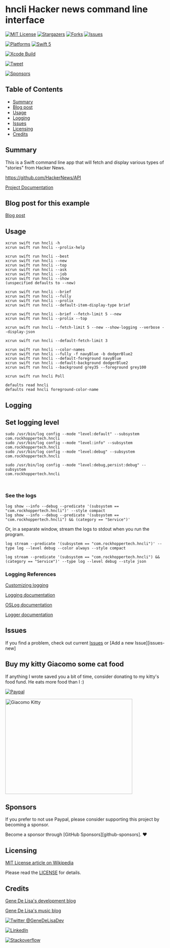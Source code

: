 # hncli Hacker news command line interface

<!-- PROJECT SHIELDS -->
<!--
*** Reference links are enclosed in brackets [ ] instead of parentheses ( ).
*** See the bottom of this document for the declaration of the reference variables
*** https://www.markdownguide.org/basic-syntax/#reference-style-links
[![Contributors][contributors-shield]][contributors-url]
[![Build Status][build-status-shield]][build-status-url]
-->

[![MIT License][license-shield]][license-url]
[![Stargazers][stars-shield]][stars-url]
[![Forks][forks-shield]][forks-url]
[![Issues][issues-shield]][issues-url]

[![Platforms][platforms-macos-shield]][platforms-macos-url]
[![Swift 5][swift5-shield]][swift5-url]

[![Xcode Build][xcodebuild-shield]][xcodebuild-url]

[![Tweet][tweet-shield]][tweet-url]

[![Sponsors][sponsors-shield]][sponsors-url]


## Table of Contents
  * [Summary](#summary)
  * [Blog post](#blog-post-for-this-example)
  * [Usage](#usage)
  * [Logging](#logging)
  * [Issues](#issues)
  * [Licensing](#licensing)
  * [Credits](#credits)


## Summary

This is a Swift command line app that will fetch and display various types of "stories" from Hacker News.

https://github.com/HackerNews/API

[Project Documentation][github-pages]


## Blog post for this example

[Blog post][blog-post-url]


## Usage

```shell
xcrun swift run hncli -h
xcrun swift run hncli --prolix-help
        
xcrun swift run hncli --best
xcrun swift run hncli --new
xcrun swift run hncli --top
xcrun swift run hncli --ask
xcrun swift run hncli --job
xcrun swift run hncli --show
(unspecified defaults to --new)
        
xcrun swift run hncli --brief
xcrun swift run hncli --fully
xcrun swift run hncli --prolix
xcrun swift run hncli --default-item-display-type brief
        
xcrun swift run hncli --brief --fetch-limit 5 --new
xcrun swift run hncli --prolix --top
          
xcrun swift run hncli --fetch-limit 5 --new --show-logging --verbose --display-json
        
xcrun swift run hncli --default-fetch-limit 3

xcrun swift run hncli --color-names
xcrun swift run hncli --fully -f navyBlue -b dodgerBlue2
xcrun swift run hncli --default-foreground navyBlue
xcrun swift run hncli --default-background dodgerBlue2
xcrun swift run hncli --background grey35 --foreground grey100

xcrun swift run hncli Poll

defaults read hncli
defaults read hncli foreground-color-name

```


## Logging

## Set logging level

```
sudo /usr/bin/log config --mode "level:default" --subsystem
com.rockhoppertech.hncli
sudo /usr/bin/log config --mode "level:info" --subsystem
com.rockhoppertech.hncli
sudo /usr/bin/log config --mode "level:debug" --subsystem
com.rockhoppertech.hncli

sudo /usr/bin/log config --mode "level:debug,persist:debug" --subsystem
com.rockhoppertech.hncli



```

### See the logs

```
log show --info --debug --predicate '(subsystem == "com.rockhoppertech.hncli")' --style compact
log show --info --debug --predicate '(subsystem ==
"com.rockhoppertech.hncli") && (category == "Service")'
```

Or, in a separate window, stream the logs to stdout when you run the program.
```
log stream --predicate '(subsystem == "com.rockhoppertech.hncli")' --type log --level debug --color always --style compact

log stream --predicate '(subsystem == "com.rockhoppertech.hncli") && (category == "Service")' --type log --level debug --style json
```

### Logging References

[Customizing logging][logging-customizing]

[Logging documentation][logging-docs]

[OSLog documentation][oslog-docs]

[Logger documentation][logger-docs]


## Issues

If you find a problem, check out current [Issues][issues-url] or [Add a new Issue][issues-new]

## Buy my kitty Giacomo some cat food

If anything I wrote saved you a bit of time, consider donating to my kitty's food fund. He eats more food than I :)

[![Paypal][paypal-img]][paypal-url]

<img src="http://www.rockhoppertech.com/blog/wp-content/uploads/2016/07/momocoding-1024.png" alt="Giacomo Kitty" width="400" height="300">

## Sponsors

If you prefer to not use Paypal, please consider supporting this project by becoming a sponsor.

Become a sponsor through [GitHub Sponsors][github-sponsors]. :heart:


## Licensing

[MIT License article on Wikipedia][MIT-license-wiki-url]

Please read the [LICENSE](LICENSE) for details.

## Credits

[Gene De Lisa's development blog](http://rockhoppertech.com/blog/)

[Gene De Lisa's music blog](http://genedelisa.com/)

[![Twitter @GeneDeLisaDev][twitter-shield]][twitter-url]

[![LinkedIn][linkedin-shield]][linkedin-url]

[![Stackoverflow][stackoverflow-shield]][stackoverflow-url]



<!-- Markdown Reference Links & Images -->
<!-- https://www.markdownguide.org/basic-syntax/#reference-style-links -->

[contributors-shield]: https://img.shields.io/github/contributors/genedelisa/hncli.svg?style=flat
[contributors-url]: https://github.com/genedelisa/hncli/graphs/contributors

[forks-shield]: https://img.shields.io/github/forks/genedelisa/hncli.svg?style=flat
[forks-url]: https://github.com/genedelisa/hncli/network/members

[stars-shield]: https://img.shields.io/github/stars/genedelisa/hncli.svg?style=flat
[stars-url]: https://github.com/genedelisa/hncli/stargazers

[issues-shield]: https://img.shields.io/github/issues/genedelisa/hncli.svg?style=flat
[issues-url]: https://github.com/genedelisa/hncli/issues

[downloads-shield]:https://img.shields.io/github/downloads/genedelisa/hncli/total
[downloads-url]: https://github.com/genedelisa/hncli/releases/

[license-shield]: https://img.shields.io/github/license/genedelisa/hncli.svg?style=flat
[license-url]: https://github.com/genedelisa/hncli/blob/main/LICENSE

[MIT-license-wiki-url]:https://en.wikipedia.org/wiki/MIT_License

[linkedin-shield]: https://img.shields.io/badge/-LinkedIn-blue.svg?style=for-the-badge&logo=linkedin
[linkedin-url]: https://linkedin.com/in/genedelisa

[sponsors-shield]:https://img.shields.io/badge/Sponsors-Rockhopper%20Technologies-orange.svg?style=flat
[sponsors-url]:https://rockhoppertech.com/

[twitter-shield]:https://img.shields.io/twitter/follow/GeneDeLisaDev.svg?style=social
[twitter-url]: https://twitter.com/GeneDeLisaDev

[build-status-shield]:https://travis-ci.org/genedelisa/hncli.svg
[build-status-url]:https://travis-ci.org/genedelisa/hncli
[travis-status-url]:https://img.shields.io/travis/com/genedelisa/hncli?style=for-the-badge
[circleci-status-url]:https://img.shields.io/circleci/build/github/genedelisa/hncli

[github-tag-shield]:https://img.shields.io/github/tag/genedelisa/hncli.svg
[github-tag-url]:https://github.com/genedelisa/hncli/

[github-release-shield]:https://img.shields.io/github/release/genedelisa/hncli.svg
[github-release-url]:https://github.com/genedelisa/hncli/

[github-version-shield]:https://badge.fury.io/gh/genedelisa%2Fhncli
[github-version-url]:https://github.com/genedelisa/hncli

[github-last-commit]:https://img.shields.io/github/last-commit/genedelisa/hncli

[github-issues]:https://img.shields.io/github/issues-raw/genedelisa/hncli
[github-closed-issues]:https://img.shields.io/github/issues-closed-raw/genedelisa/hncli

[github-stars-shield]:https://img.shields.io/github/stars/genedelisa/hncli.svg?style=social&label=Star&maxAge=2592000
[github-stars-url]:https://github.com/genedelisa/hncli/stargazers/

[swift5-shield]:https://img.shields.io/badge/swift5-compatible-4BC51D.svg?style=flat
[swift5-url]:https://developer.apple.com/swift

[platforms-ios-shield]:https://img.shields.io/badge/Platforms-iOS-lightgray.svg?style=flat
[platforms-ios-url]:https://swift.org/

[platforms-macos-shield]:https://img.shields.io/badge/Platforms-macOS-lightgray.svg?style=flat
[platforms-macos-url]:https://swift.org/

[platforms-osx-shield]:https://img.shields.io/badge/Platforms-OS%20X-lightgray.svg?style=flat
[platforms-osx-url]:https://swift.org/

[paypal-img]:https://www.paypalobjects.com/en_US/i/btn/btn_donate_SM.gif
[paypal-url]:https://www.paypal.com/cgi-bin/webscr?cmd=_donations&business=F5KE9Z29MH8YQ&bnP-DonationsBF:btn_donate_SM.gif:NonHosted

[stackoverflow-blah-shield]:https://img.shields.io/badge/stackoverflow-lightgray.svg?style=flat
[stackoverflow-shield]:https://stackoverflow-badge.vercel.app/?userID=409891
[stackoverflow-url]:https://stackoverflow.com/users/409891/gene-de-lisa

[github-pages]:https://genedelisa.github.io/hncli/

[blog-post-url]:http://www.rockhoppertech.com/blog/



[logging-customizing]:https://developer.apple.com/documentation/os/logging/customizing_logging_behavior_while_debugging
[logging-docs]:https://developer.apple.com/documentation/os/logging
[oslog-docs]:https://developer.apple.com/documentation/os/oslog
[logger-docs]:https://developer.apple.com/documentation/os/logger



[xcodebuild-shield]:https://github.com/genedelisa/hncli/actions/workflows/xcodebuild.yml/badge.svg
[xcodebuild-url]:https://github.com/genedelisa/hncli/actions/workflows/xcodebuild.yml

[tweet-shield]:https://img.shields.io/twitter/url?style=social&url=https%3A%2F%2Fgithub.com%2Fgenedelisa%2hncli
[tweet-url]:https://twitter.com/intent/tweet?text=Cool:&url=https%3A%2F%2Fgithub.com%2Fgenedelisa%2Fhncli 

[packageindex-platforms-url]:https://swiftpackageindex.com/genedelisa/hncli%2Fbadge%3Ftype%3Dplatforms
[packageindex-platforms-shield]:https://img.shields.io/endpoint?url=https%3A%2F%2Fswiftpackageindex.com%2Fapi%2Fpackages%2Fgenedelisa%2Fhncli%2Fbadge%3Ftype%3Dplatforms

[packageindex-swiftversions-url]:https://swiftpackageindex.com/genedelisa/hncli%2Fbadge%3Ftype%3Dswift-versions
[packageindex-swiftversions-shield]:https://img.shields.io/endpoint?url=https%3A%2F%2Fswiftpackageindex.com%2Fapi%2Fpackages%2Fgenedelisa%2Fhncli%2Fbadge%3Ftype%3Dswift-versions
